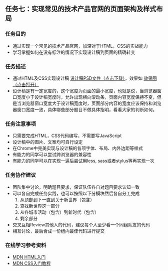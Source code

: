<h2>任务七：实现常见的技术产品官网的页面架构及样式布局</h2>
<h3>任务目的</h3>
<ul>
	<li>通过实现一个常见的技术产品官网，加深对于HTML，CSS的实战能力</li>
	<li>学习掌握如何在没有标注的情况下实现设计稿到页面的精确转变</li>
</ul>

<h3>任务描述</h3>
<ul>
	<li>通过HTML及CSS实现设计稿 <a target="_blank" href="http://7xrp04.com1.z0.glb.clouddn.com/task_1_7_1.psd">设计稿PSD文件（点击下载）</a>，效果如 <a target="_blank" href="http://7xrp04.com1.z0.glb.clouddn.com/task_1_7_2.jpg">效果图（点击打开）</a></li>
	<li>设计稿是有一定宽度的，这个宽度为页面的最小宽度，也就是说，当浏览器窗口宽度小于设计稿宽度时，允许出现横向滚动条，页面内容宽度保持不变，但是当浏览器窗口宽度大于设计稿宽度时，页面部分内容的宽度应该保持和浏览器窗口宽度一致，具体哪些部分题目不做具体指明，看看大家的判断如何。</li>
</ul>

<h3>任务注意事项</h3>
<ul>
	<li>只需要完成HTML，CSS代码编写，不需要写JavaScript</li>
	<li>设计稿中的图片、文案均可自行设定</li>
	<li>在Chrome中完美实现与设计稿的各项字体、布局、内外边距等样式</li>
	<li>有能力的同学可以尝试跨浏览器的兼容性</li>
	<li>有能力的同学可以在实现一遍后尝试用less, sass或者stylus等再实现一次</li>
</ul>

<h3>任务协作建议</h3>
<ul>
	<li>团队集中讨论，明确题目要求，保证队伍各自对题目要求认知一致</li>
	<li>可以各自完成任务实践，也可以按照以下分模块然后各自分工完成
		<ol>
			<li>从顶部到下一直到关于新世界（包含）</li>
			<li>查找新世界这一部分</li>
			<li>从各城市活动（包含）到新时代（包含）</li>
			<li>剩余部分</li>
		</ol>
	</li>
	<li>交叉互相Review其他人的代码，建议每个人至少看一个同组队友的代码</li>
	<li>相互讨论，最后合成一份组内最佳代码进行提交</li>
</ul>

<h3>在线学习参考资料</h3>
<ul>
	<li><a target="_blank" href="https://developer.mozilla.org/zh-CN/docs/Web/Guide/HTML/Introduction">MDN HTML入门</a></li>
	<li><a target="_blank" href="https://developer.mozilla.org/zh-CN/docs/Web/Guide/CSS/Getting_started">MDN CSS入门教程</a></li>
</ul></div>
